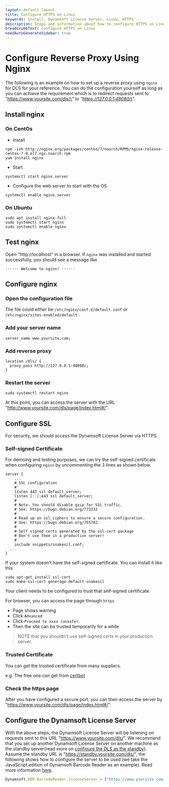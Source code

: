 ```yaml
---
layout: default-layout
title: Configure HTTPS on Linux
keywords: Install, Dynamsoft License Server, Linux, HTTPS
description: Steps and information about how to configure HTTPS on Linux
breadcrumbText: Configure HTTPS on Linux
needAutoGenerateSidebar: true
---
```


# Configure Reverse Proxy Using Nginx

The following is an example on how to set up a reverse proxy using `nginx` for DLS for your reference. You can do the configuration yourself as long as you can achieve the requirement which is to redirect requests sent to "https://www.yoursite.com/dls/\*" to "https://127.0.0.1:48080/\*".

## Install nginx

###	On CentOs

* Install

``` shell
rpm -ivh http://nginx.org/packages/centos/7/noarch/RPMS/nginx-release-centos-7-0.el7.ngx.noarch.rpm 
yum install nginx
```

* Start

``` shell
systemctl start nginx.server
```

* Configure the web server to start with the OS

``` shell
systemctl enable nginx.server 
```

### On Ubuntu

``` shell
sudo apt install nginx-full
sudo systemctl start nginx
sudo systemctl enable nginx
```

## Test nginx

Open "http://localhost" in a browser. If `nginx` was installed and started successfully, you should see a message like

``` text
······ Welcome to nginx! ······ 
```

## Configure nginx

### Open the configuration file

The file could either be `/etc/nginx/conf.d/default.conf` or `/etc/nginx/sites-enabled/default` .

### Add your server name

``` shell
server_name www.yoursite.com;
```

### Add reverse proxy

``` shell
location /dls/ {
  proxy_pass http://127.0.0.1:48080/;
}
```

### Restart the server

``` shell
sudo systemctl restart nginx
```

At this point, you can access the server with the URL "http://www.yoursite.com/dls/page/index.html#/".

## Configure SSL

For security, we should access the Dynamsoft License Server via HTTPS. 

### Self-signed Certificate

For demoing and testing purposes, we can try the self-signed certificate when configuring `nginx` by uncommenting the 3 lines as shown below.

``` shell
server {
	...
	# SSL configuration
	#
	listen 443 ssl default_server;
	listen [::]:443 ssl default_server;
	#
	# Note: You should disable gzip for SSL traffic.
	# See: https://bugs.debian.org/773332
	#
	# Read up on ssl_ciphers to ensure a secure configuration.
	# See: https://bugs.debian.org/765782
	#
	# Self signed certs generated by the ssl-cert package
	# Don't use them in a production server!
	#
	include snippets/snakeoil.conf;
  ...
}
```

If your system doesn't have the self-signed certificate. You can install it like this

``` shell
sudo apt-get install ssl-cert
sudo make-ssl-cert generage-default-snakeoil
```

Your client needs to be configured to trust that self-signed certificate.

For browser, you can access the page through `https` 
* Page shows warning 
* Click `Advanced` 
* Click `Proceed to xxxx (unsafe)`.
* Then the site can be trusted temporarily for a while

> NOTE that you shouldn't use self-signed certs in your production server.

### Trusted Certificate

You can get the trusted certificate from many suppliers.

e.g. The free one can get from [certbot](https://certbot.eff.org/)

### Check the https page

After you have configured a secure port, you can then access the server by "https://www.yoursite.com/dls/page/index.html#/".

## Configure the Dynamsoft License Server

With the above steps, the Dynamsoft License Server will be listening on requests sent to this URL "https://www.yoursite.com/dls/". We recommend that you set up another Dynamsoft License Server on another machine as the standby server(read more on [configure the DLS as the standby]({{site.selfhosting}}manageDLS.html#configure-a-standby-dls)). Assume the standby URL is "https://standby.yoursite.com/dls/", the following shows how to configure the server to be used (we take the JavaScript edition of Dynamsoft Barcode Reader as an example). Read more information [here]({{site.common}}mechanism.html#configure-dls).

``` javascript
Dynamsoft.DBR.BarcodeReader.licenseServer = ["https://www.yoursite.com/dls/", "https://standby.yoursite.com/dls/"];
```

